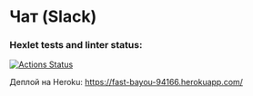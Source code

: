 # Чат (Slack)

### Hexlet tests and linter status:
[![Actions Status](https://github.com/vaideska/frontend-project-lvl4/workflows/hexlet-check/badge.svg)](https://github.com/vaideska/frontend-project-lvl4/actions)

Деплой на Heroku: https://fast-bayou-94166.herokuapp.com/